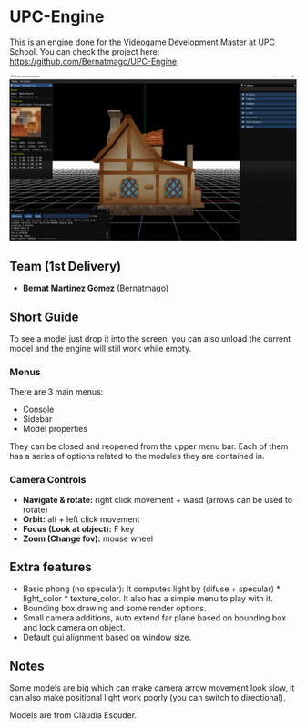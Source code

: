 # UPC-Engine

This is an engine done for the Videogame Development Master at UPC School.
You can check the project here: 
https://github.com/Bernatmago/UPC-Engine

![engine screnshot](example.PNG)

## Team (1st Delivery)
- [**Bernat Martinez Gomez** (Bernatmago)](https://github.com/Bernatmago)


## Short Guide

To see a model just drop it into the screen, you can also unload the current model and the engine will still work while empty.

### Menus

There are 3 main menus:
- Console
- Sidebar
- Model properties

They can be closed and reopened from the upper menu bar. Each of them has a series of options related to the modules they are contained in.

### Camera Controls
- **Navigate & rotate:** right click movement + wasd (arrows can be used to rotate)
- **Orbit:** alt + left click movement
- **Focus (Look at object):** F key
- **Zoom (Change fov):** mouse wheel

## Extra features
- Basic phong (no specular): It computes light by (difuse + specular) * light_color * texture_color. It also has a simple menu to play with it.
- Bounding box drawing and some render options.
- Small camera additions, auto extend far plane based on bounding box and lock camera on object.
- Default gui alignment based on window size.

## Notes
Some models are big which can make camera arrow movement look slow, it can also make positional light work poorly (you can switch to directional).

Models are from Clàudia Escuder.

